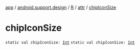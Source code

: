 [app](../../../index.md) / [android.support.design](../../index.md) / [R](../index.md) / [attr](index.md) / [chipIconSize](./chip-icon-size.md)

# chipIconSize

`static val chipIconSize: `[`Int`](https://kotlinlang.org/api/latest/jvm/stdlib/kotlin/-int/index.html)
`static val chipIconSize: `[`Int`](https://kotlinlang.org/api/latest/jvm/stdlib/kotlin/-int/index.html)